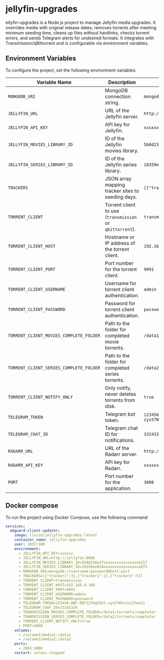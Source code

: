 # jellyfin-upgrades

ellyfin-upgrades is a Node.js project to manage Jellyfin media upgrades. It overrides media with original release dates, removes torrents after meeting minimum seeding time, cleans up files without hardlinks, checks torrent errors, and sends Telegram alerts for undesired formats. It integrates with Transmission/qBittorrent and is configurable via environment variables.
## Environment Variables
To configure the project, set the following environment variables:

| Variable Name                           | Description                                              | Example Value                               |
|-----------------------------------------|----------------------------------------------------------|---------------------------------------------|
| `MONGODB_URI`                           | MongoDB connection string.                               | `mongodb://username:password@host:port`     |
| `JELLYFIN_URL`                          | URL of the Jellyfin server.                              | `http://jellyfin:8096`                      |
| `JELLYFIN_API_KEY`                      | API key for Jellyfin.                                    | `xxxxxx`                                    |
| `JELLYFIN_MOVIES_LIBRARY_ID`            | ID of the Jellyfin movies library.                       | `5b0d238e2fxxxxxxxxxxxxxxxxe217`            |
| `JELLYFIN_SERIES_LIBRARY_ID`            | ID of the Jellyfin series library.                       | `10359ee834xxxxxxxxxxxxxxxxx073`            |
| `TRACKERS`                              | JSON array mapping tracker sites to seeding days.        | `[{"tracker1":3},{"tracker2":2}]`           |
| `TORRENT_CLIENT`                        | Torrent client to use (`transmission` or `qbittorrent`). | `transmission`                              |
| `TORRENT_CLIENT_HOST`                   | Hostname or IP address of the torrent client.            | `192.168.0.160`                             |
| `TORRENT_CLIENT_PORT`                   | Port number for the torrent client.                      | `9091`                                      |
| `TORRENT_CLIENT_USERNAME`               | Username for torrent client authentication.              | `admin`                                     |
| `TORRENT_CLIENT_PASSWORD`               | Password for torrent client authentication.              | `password`                                  |
| `TORRENT_CLIENT_MOVIES_COMPLETE_FOLDER` | Path to the folder for completed movie torrents.         | `/data1/torrents/complete/`                 |
| `TORRENT_CLIENT_SERIES_COMPLETE_FOLDER` | Path to the folder for completed series torrents.        | `/data2/torrents/complete/`                 |
| `TORRENT_CLIENT_NOTIFY_ONLY`            | Only notify, never deletes torrents from disk.           | `true`                                      |
| `TELEGRAM_TOKEN`                        | Telegram bot token.                                      | `123456:ABC-DEF1234ghIkl-zyx57W2v1u123ew11` |
| `TELEGRAM_CHAT_ID`                      | Telegram chat ID for notifications.                      | `33243324`                                  |
| `RADARR_URL`                            | URL of the Radarr server.                                | `http://radarr:7878`                        |
| `RADARR_API_KEY`                        | API key for Radarr.                                      | `xxxxxx`                                    |
| `PORT`                                  | Port number for the application.                         | `3000`                                      |


## Docker compose
To run the project using Docker Compose, use the following command:

```yaml
services:
  adguard-client-updater:
    image: lluisd/jellyfin-upgrades:latest
    container_name: jellyfin-upgrades
    user: 1032:100 
    environment:
      - JELLYFIN_API_KEY=xxxxxx
      - JELLYFIN_URL=http://jellyfin:8096
      - JELLYFIN_MOVIES_LIBRARY_ID=5b0d238e2fxxxxxxxxxxxxxxxxe217
      - JELLYFIN_SERIES_LIBRARY_ID=10359ee834xxxxxxxxxxxxxxxxx073
      - MONGODB_URI=mongodb://username:password@host:port
      - TRACKERS=[{"tracker1":3},{"tracker2":2},{"tracker3":5}]
      - TORRENT_CLIENT=transmission
      - TORRENT_CLIENT_HOST=192.168.0.160
      - TORRENT_CLIENT_PORT=9091
      - TORRENT_CLIENT_USERNAME=admin
      - TORRENT_CLIENT_PASSWORD=password
      - TELEGRAM_TOKEN=123456:ABC-DEF1234ghIkl-zyx57W2v1u123ew11
      - TELEGRAM_CHAT_ID=33243324
      - TRANSMISSION_MOVIES_COMPLETE_FOLDER=/data1/torrents/complete/
      - TRANSMISSION_SERIES_COMPLETE_FOLDER=/data2/torrents/complete/
      - TORRENT_CLIENT_NOTIFY_ONLY=true
      - PORT=3000
    volumes:
      - /volume2/media1:/data1
      - /volume3/media2:/data2
    ports:
      - 2003:3000
    restart: unless-stopped
````